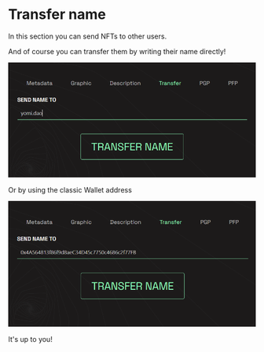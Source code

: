 # Transfer name

In this section you can send NFTs to other users.&#x20;

And of course you can transfer them by writing their name directly!

![](<../.gitbook/assets/Immagine 2022-03-09 162518.png>)

Or by using the classic Wallet address

![](<../.gitbook/assets/Immagine 2022-03-09 162644.png>)

It's up to you!
